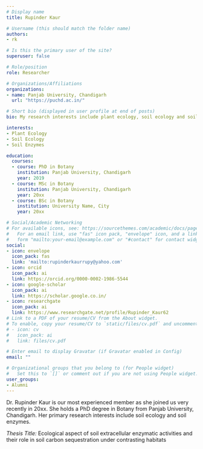 ```yaml
---
# Display name
title: Rupinder Kaur

# Username (this should match the folder name)
authors:
- rk

# Is this the primary user of the site?
superuser: false

# Role/position
role: Researcher

# Organizations/Affiliations
organizations:
- name: Panjab University, Chandigarh
  url: "https://puchd.ac.in/"

# Short bio (displayed in user profile at end of posts)
bio: My research interests include plant ecology, soil ecology and soil enzymes.

interests:
- Plant Ecology
- Soil Ecology
- Soil Enzymes

education:
  courses:
  - course: PhD in Botany
    institution: Panjab University, Chandigarh
    year: 2019
  - course: MSc in Botany
    institution: Panjab University, Chandigarh
    year: 20xx
  - course: BSc in Botany
    institution: University Name, City
    year: 20xx

# Social/Academic Networking
# For available icons, see: https://sourcethemes.com/academic/docs/page-builder/#icons
#   For an email link, use "fas" icon pack, "envelope" icon, and a link in the
#   form "mailto:your-email@example.com" or "#contact" for contact widget.
social:
- icon: envelope
  icon_pack: fas
  link: 'mailto:rupinderkaurrupy@yahoo.com'
- icon: orcid
  icon_pack: ai
  link: https://orcid.org/0000-0002-1986-5544
- icon: google-scholar
  icon_pack: ai
  link: https://scholar.google.co.in/
- icon: researchgate
  icon_pack: ai
  link: https://www.researchgate.net/profile/Rupinder_Kaur62
# Link to a PDF of your resume/CV from the About widget.
# To enable, copy your resume/CV to `static/files/cv.pdf` and uncomment the lines below.
# - icon: cv
#   icon_pack: ai
#   link: files/cv.pdf

# Enter email to display Gravatar (if Gravatar enabled in Config)
email: ""

# Organizational groups that you belong to (for People widget)
#   Set this to `[]` or comment out if you are not using People widget.
user_groups:
- Alumni
---
```


Dr. Rupinder Kaur is our most experienced member as she joined us very recently in 20xx. She holds a PhD degree in Botany from Panjab University, Chandigarh. Her primary research interests include soil ecology and soil enzymes.

*Thesis Title:* Ecological aspect of soil extracellular enzymatic activities and their role in soil carbon sequestration under contrasting habitats
